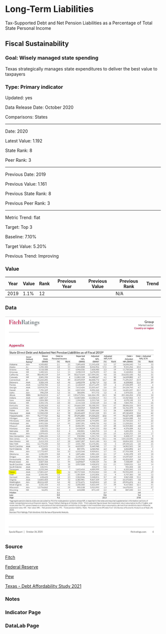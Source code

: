 # Long-Term Liabilities

Tax-Supported Debt and Net Pension Liabilities as a Percentage of Total State Personal Income

## Fiscal Sustainability

### Goal: Wisely managed state spending

Texas strategically manages state expenditures to deliver the best value to taxpayers

### Type: Primary indicator

Updated: yes

Data Release Date: October 2020

Comparisons: States

----

Date: 2020

Latest Value: 1.192

State Rank: 8

Peer Rank: 3

----

Previous Date: 2019

Previous Value: 1.161

Previous State Rank: 8

Previous Peer Rank: 3

----
Metric Trend: flat

Target: Top 3

Baseline: 7.10%

Target Value: 5.20%

Previous Trend: Improving



### Value

| Year |  Value      | Rank     | Previous Year   | Previous Value | Previous Rank | Trend | 
| ----------- | ----------- | ----------- | ----------- | ----------- | ----------- | -----------|
|   2019      |     1.1%    |      12     |             |             | N/A         |          | 

### Data

![tx](./images/tx_debt.PNG)

### Source

[Fitch](https://www.grsconsulting.com/2020/10/28/fitch-ratings-releases-2020-state-liability-report/)

[Federal Reserve](https://www.federalreserve.gov/releases/z1/dataviz/household_debt/state/map/#year:2019)

[Pew](https://www.pewtrusts.org/en/research-and-analysis/data-visualizations/2019/a-tool-for-better-debt-comparisons)

[Texas - Debt Affordability Study 2021](http://www.brb.texas.gov/pub/bfo/DAS2021.pdf)

### Notes


### Indicator Page



### DataLab Page




